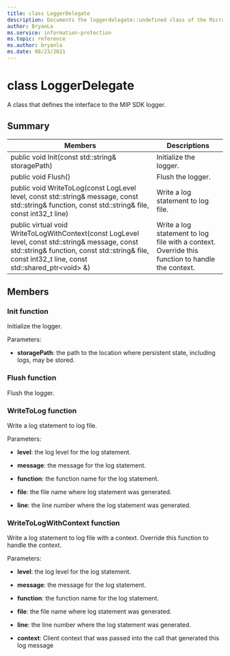 ```yaml
---
title: class LoggerDelegate 
description: Documents the loggerdelegate::undefined class of the Microsoft Information Protection (MIP) SDK.
author: BryanLa
ms.service: information-protection
ms.topic: reference
ms.author: bryanla
ms.date: 08/23/2021
---
```


# class LoggerDelegate 
A class that defines the interface to the MIP SDK logger.
  
## Summary
 Members                        | Descriptions                                
--------------------------------|---------------------------------------------
public void Init(const std::string& storagePath)  |  Initialize the logger.
public void Flush()  |  Flush the logger.
public void WriteToLog(const LogLevel level, const std::string& message, const std::string& function, const std::string& file, const int32_t line)  |  Write a log statement to log file.
public virtual void WriteToLogWithContext(const LogLevel level, const std::string& message, const std::string& function, const std::string& file, const int32_t line, const std::shared_ptr\<void\> &)  |  Write a log statement to log file with a context. Override this function to handle the context.
  
## Members
  
### Init function
Initialize the logger.

Parameters:  
* **storagePath**: the path to the location where persistent state, including logs, may be stored.


  
### Flush function
Flush the logger.
  
### WriteToLog function
Write a log statement to log file.

Parameters:  
* **level**: the log level for the log statement. 


* **message**: the message for the log statement. 


* **function**: the function name for the log statement. 


* **file**: the file name where log statement was generated. 


* **line**: the line number where the log statement was generated.


  
### WriteToLogWithContext function
Write a log statement to log file with a context. Override this function to handle the context.

Parameters:  
* **level**: the log level for the log statement. 


* **message**: the message for the log statement. 


* **function**: the function name for the log statement. 


* **file**: the file name where log statement was generated. 


* **line**: the line number where the log statement was generated. 


* **context**: Client context that was passed into the call that generated this log message

